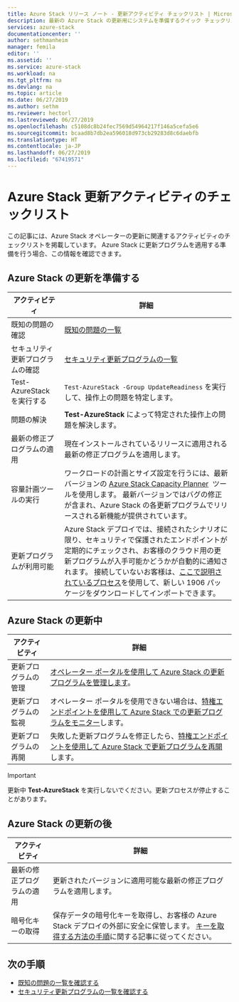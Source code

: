 ```yaml
---
title: Azure Stack リリース ノート - 更新アクティビティ チェックリスト | Microsoft Docs
description: 最新の Azure Stack の更新用にシステムを準備するクイック チェックリストを示します。
services: azure-stack
documentationcenter: ''
author: sethmanheim
manager: femila
editor: ''
ms.assetid: ''
ms.service: azure-stack
ms.workload: na
ms.tgt_pltfrm: na
ms.devlang: na
ms.topic: article
ms.date: 06/27/2019
ms.author: sethm
ms.reviewer: hectorl
ms.lastreviewed: 06/27/2019
ms.openlocfilehash: c5108dc8b24fec7569d54964217f146a5cefa5e6
ms.sourcegitcommit: bcaad8b7db2ea596018d973cb29283d8c6daebfb
ms.translationtype: HT
ms.contentlocale: ja-JP
ms.lasthandoff: 06/27/2019
ms.locfileid: "67419571"
---
```

# <a name="azure-stack-update-activity-checklist"></a>Azure Stack 更新アクティビティのチェックリスト

この記事には、Azure Stack オペレーターの更新に関連するアクティビティのチェックリストを掲載しています。 Azure Stack に更新プログラムを適用する準備を行う場合、この情報を確認できます。

## <a name="prepare-for-azure-stack-update"></a>Azure Stack の更新を準備する

| アクティビティ              | 詳細                                                                          |
|-----------------------|----------------------------------------------------------------------------------|
| 既知の問題の確認   | [既知の問題の一覧](azure-stack-release-notes-known-issues-1906.md)                |
| セキュリティ更新プログラムの確認 | [セキュリティ更新プログラムの一覧](azure-stack-release-notes-security-updates-1906.md)      |
| Test-AzureStack を実行する   | `Test-AzureStack -Group UpdateReadiness` を実行して、操作上の問題を特定します。      |
| 問題の解決        | **Test-AzureStack** によって特定された操作上の問題を解決します。                |
| 最新の修正プログラムの適用 | 現在インストールされているリリースに適用される最新の修正プログラムを適用します。         |
| 容量計画ツールの実行 | ワークロードの計画とサイズ設定を行うには、最新バージョンの [Azure Stack Capacity Planner](https://aka.ms/azstackcapacityplanner)  ツールを使用します。 最新バージョンではバグの修正が含まれ、Azure Stack の各更新プログラムでリリースされる新機能が提供されています。 |
| 更新プログラムが利用可能       | Azure Stack デプロイでは、接続されたシナリオに限り、セキュリティで保護されたエンドポイントが定期的にチェックされ、お客様のクラウド用の更新プログラムが入手可能かどうかが自動的に通知されます。 接続していないお客様は、[ここで説明されているプロセス](azure-stack-apply-updates.md)を使用して、新しい 1906 パッケージをダウンロードしてインポートできます。               |

## <a name="during-azure-stack-update"></a>Azure Stack の更新中

| アクティビティ              | 詳細                                                                          |
|-----------------------|----------------------------------------------------------------------------------|
| 更新プログラムの管理         | [オペレーター ポータルを使用して Azure Stack の更新プログラムを管理します](azure-stack-updates.md)。 |
| 更新プログラムの監視        | オペレーター ポータルを使用できない場合は、[特権エンドポイントを使用して Azure Stack での更新プログラムをモニター](azure-stack-monitor-update.md)します。 |
| 更新プログラムの再開            | 失敗した更新プログラムを修正したら、[特権エンドポイントを使用して Azure Stack で更新プログラムを再開](azure-stack-monitor-update.md)します。 |

> [!IMPORTANT]  
> 更新中 **Test-AzureStack** を実行しないでください。更新プロセスが停止することがあります。

## <a name="after-azure-stack-update"></a>Azure Stack の更新の後

| アクティビティ              | 詳細                                                                          |
|-----------------------|----------------------------------------------------------------------------------|
| 最新の修正プログラムの適用 | 更新されたバージョンに適用可能な最新の修正プログラムを適用します。                          |
| 暗号化キーの取得 | 保存データの暗号化キーを取得し、お客様の Azure Stack デプロイの外部に安全に保管します。 [キーを取得する方法の手順](azure-stack-security-bitlocker.md)に関する記事に従ってください。 |

## <a name="next-steps"></a>次の手順

- [既知の問題の一覧を確認する](azure-stack-release-notes-known-issues-1906.md)
- [セキュリティ更新プログラムの一覧を確認する](azure-stack-release-notes-security-updates-1906.md)
